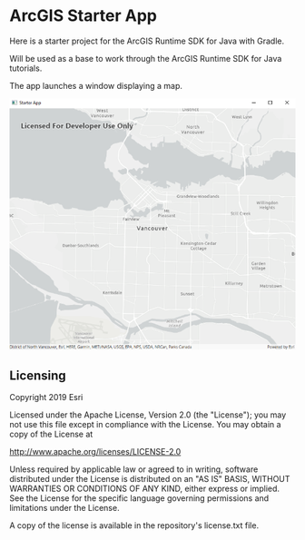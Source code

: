 # ArcGIS Starter App

Here is a starter project for the ArcGIS Runtime SDK for Java with Gradle. 

Will be used as a base to work through the ArcGIS Runtime SDK for Java tutorials. 

The app launches a window displaying a map.

![screenshot](screenshot.png)

## Licensing

Copyright 2019 Esri

Licensed under the Apache License, Version 2.0 (the "License"); you may not 
use this file except in compliance with the License. You may obtain a copy 
of the License at

http://www.apache.org/licenses/LICENSE-2.0

Unless required by applicable law or agreed to in writing, software 
distributed under the License is distributed on an "AS IS" BASIS, WITHOUT 
WARRANTIES OR CONDITIONS OF ANY KIND, either express or implied. See the 
License for the specific language governing permissions and limitations 
under the License.

A copy of the license is available in the repository's license.txt file.
